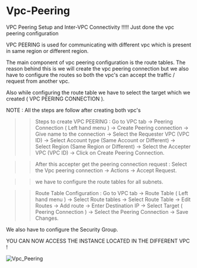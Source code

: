 # Vpc-Peering
VPC Peering Setup and Inter-VPC Connectivity !!!!!
Just done the vpc peering configuration

VPC PEERING is used for communicating with different vpc which is present in same region or different region.

The main component of vpc peering configuration is the route tables. The reason behind this is we will create the vpc peering connection but we also have to configure the routes so both the vpc's can accept the traffic / request from another vpc.

Also while configuring the route table we have to select the target which we created ( VPC PEERING CONNECTION ).

NOTE : All the steps are follow after creating both vpc's

>> Steps to create VPC PEERING : 
Go to VPC tab -> Peering Connection ( Left hand menu ) -> Create Peering connection -> Give name to the connection -> Select the Requester VPC (VPC ID) -> Select Account type (Same Account or Different) -> Select Region (Same Region or Different) -> Select the Accepter VPC (VPC ID) -> Click on Create Peering Connection.

>> After this accepter get the peering connection request :
Select the Vpc peering connection -> Actions -> Accept Request.

>> we have to configure the route tables for all subnets.

>> Route Table Configuration :
Go to VPC tab -> Route Table ( Left hand menu ) -> Select Route tables -> Select Route Table -> Edit Routes ->
Add route -> Enter Destination IP -> Select Target ( Peering Connection ) -> Select the Peering Connection -> Save Changes.

We also have to configure the Security Group.

YOU CAN NOW ACCESS THE INSTANCE LOCATED IN THE DIFFERENT VPC !

![Vpc_Peering](https://github.com/user-attachments/assets/4da45a4e-1e33-4eec-84ed-98a368f5850d)

